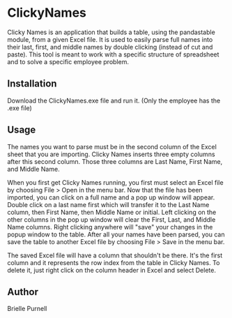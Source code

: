 # ClickyNames

Clicky Names is an application that builds a table, using the pandastable module, from a given Excel file. 
It is used to easily parse full names into their last, first, and middle names by double clicking (instead
of cut and paste). This tool is meant to work with a specific structure of spreadsheet and to solve a specific employee problem.

## Installation

Download the ClickyNames.exe file and run it. (Only the employee has the .exe file)

## Usage

The names you want to parse must be in the second column of the Excel sheet that you are importing. Clicky Names 
inserts three empty columns after this second column. Those three columns are Last Name, First Name, and 
Middle Name.

When you first get Clicky Names running, you first must select an Excel file by choosing File > Open in the menu
bar. Now that the file has been imported, you can click on a full name and a pop up window will appear. Double
click on a last name first which will transfer it to the Last Name column, then First Name, then Middle Name
or initial. Left clicking on the other columns in the pop up window will clear the First, Last, and Middle Name
columns. Right clicking anywhere will "save" your changes in the popup window to the table. After all your names
have been parsed, you can save the table to another Excel file by choosing File > Save in the menu bar.

The saved Excel file will have a column that shouldn't be there. It's the first column and it represents the row
index from the table in Clicky Names. To delete it, just right click on the column header in Excel and select
Delete.

## Author

Brielle Purnell
